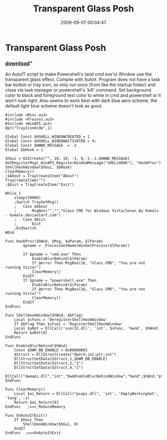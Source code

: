 ﻿---
pid:            1308
parent:         0
children:       
poster:         James Gentile
title:          Transparent Glass Posh
date:           2009-09-07 00:04:47
format:         text
---

# Transparent Glass Posh

### [download](1308.txt)"

An AutoIT script to make Powershell's (and cmd.exe's) Window use the transparent glass effect.  Compile with Autoit.  Program does not have a task bar button or tray icon, so only run once (from like the startup folder) and close via task manager or powershell's 'kill' command.  Set background color to black and foreground text color to white in cmd and powershell or it won't look right.  Also seems to work best with dark blue aero scheme, the default light blue scheme doesn't look as good.	

```text
#include <Misc.au3>
#include <Process.au3>
#Include <WinAPI.au3>
Opt("TrayIconHide",1) 

Global Const $HSHELL_WINDOWCREATED = 1
Global Const $HSHELL_WINDOWACTIVATED = 4;
Global Const $HWND_MESSAGE  = -3
Global $bHook = 1

$hGui = GUICreate("", 10, 10, -1, 0,-1,-1,$HWND_MESSAGE)
GUIRegisterMsg(_WinAPI_RegisterWindowMessage("SHELLHOOK"), "HookProc")
ShellHookWindow($hGui, $bHook)
ClearMemory()
;$About = TrayCreateItem("About")
TrayCreateItem("")
;$Exit = TrayCreateItem("Exit")

While 1
	sleep(20000)
	;Switch TrayGetMsg()
	;	Case $About
	;		MsgBox("","","Glass CMD for Windows Vista/Seven By Komalo - komalo.deviantart.com")
	;	Case $Exit
	;		Exit
	;EndSwitch
WEnd

Func HookProc($hWnd, $Msg, $wParam, $lParam)
		$pname = _ProcessGetName(WinGetProcess($lParam))

		If $pname = "cmd.exe" Then 
			EnableBlurBehind($lParam)
			If @error Then MsgBox(16, "Glass CMD", "You are not running Vista!")
			ClearMemory()
		EndIf
		If $pname = "powershell.exe" Then 
			EnableBlurBehind($lParam)
			If @error Then MsgBox(16, "Glass CMD", "You are not running Vista!")
			ClearMemory()
		EndIf
EndFunc

Func ShellHookWindow($hWnd, $bFlag)
    Local $sFunc = 'DeregisterShellHookWindow'
    If $bFlag Then $sFunc = 'RegisterShellHookWindow'
    Local $aRet = DllCall('user32.dll', 'int', $sFunc, 'hwnd', $hWnd)
    Return $aRet[0]
EndFunc

Func EnableBlurBehind($hWnd)
	Const $DWM_BB_ENABLE = 0x00000001
	$Struct = DllStructCreate("dword;int;ptr;int")
	DllStructSetData($Struct,1,$DWM_BB_ENABLE)
	DllStructSetData($Struct,2,"1")
	DllStructSetData($Struct,4,"1")
	DllCall("dwmapi.dll","int","DwmEnableBlurBehindWindow","hwnd",$hWnd,"ptr",DllStructGetPtr($Struct))
EndFunc

Func ClearMemory()
	Local $ai_Return = DllCall("psapi.dll", 'int', 'EmptyWorkingSet', 'long', -1)
	Return $ai_Return[0]
EndFunc   ;==>_ReduceMemory

Func OnAutoItExit()
    If $hGui Then
        ShellHookWindow($hGui, 0)
    EndIf
EndFunc  ;==>OnAutoItExit
```
